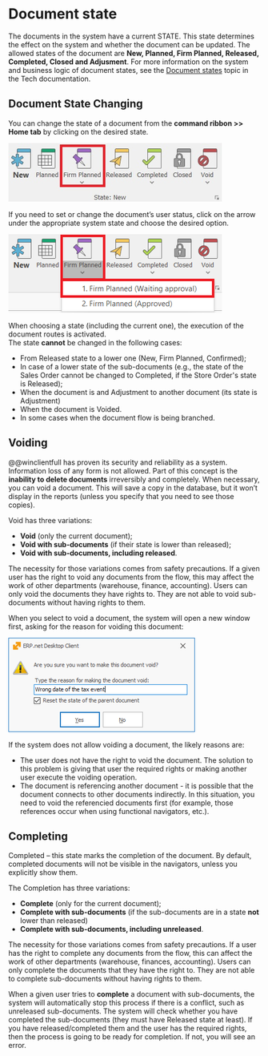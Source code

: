 # Document state
The documents in the system have a current STATE. This state determines the effect on the system and whether the document can be updated. The allowed states of the document are **New, Planned, Firm Planned, Released, Completed, Closed and Adjusment**. For more information on the system and business logic of document states, see the [Document states](xref:states) topic in the Tech documentation.


## Document State Changing

You can change the state of a document from the <b>command ribbon >> Home tab</b> by clicking on the desired state.
	
![Document State](pictures/document-state.png)
 
If you need to set or change the document’s user status, click on the arrow under the appropriate system state and choose the desired option.

![User status](pictures/user-status.png)

When choosing a state (including the current one), the execution of the document routes is activated.<br>
The state **cannot** be changed in the following cases:<br>
- From Released state to a lower one (New, Firm Planned, Confirmed);<br>
- In case of a lower state of the sub-documents (e.g., the state of the Sales Order cannot be changed to Completed, if the Store Order's state is Released);<br>
- When the document is and Adjustment to another document (its state is Adjustment) <br>
- When the document is Voided.
- In some cases when the document flow is being branched.

## Voiding

@@winclientfull has proven its security and reliability as a system. Information loss of any form is not allowed. Part of this concept is the <b>inability to delete documents</b> irreversibly and completely. When necessary, you can void a document. This will save a copy in the database, but it won’t display in the reports (unless you specify that you need to see those copies).

Void has three variations:
- **Void** (only the current document);
- **Void with sub-documents** (if their state is lower than released); 
- **Void with sub-documents, including released**. 

The necessity for those variations comes from safety precautions. If a given user has the right to void any documents from the flow, this may affect the work of other departments (warehouse, finance, accounting). Users can only void the documents they have rights to. They are not able to void sub-documents without having rights to them. 
	
When you select to void a document, the system will open a new window first, asking for the reason for voiding this document:

![Void](pictures/void.png)

If the system does not allow voiding a document, the likely reasons are: <br>
-	The user does not have the right to void the document. The solution to this problem is giving that user the required rights or making another user execute the voiding operation. <br>
-	The document is referencing another document - it is possible that the document connects to other documents indirectly. In this situation, you need to void the referencied documents first (for example, those references occur when using functional navigators, etc.). 

## Completing

Completed – this state marks the completion of the document. By default, completed documents will not be visible in the navigators, unless you explicitly show them.<br> 

The Completion has three variations:
- <b>Complete</b>  (only for the current document);
- <b>Complete with sub-documents</b>  (if the sub-documents are in a state <b>not</b> lower than released)
- <b>Complete with sub-documents, including unreleased</b>. 

The necessity for those variations comes from safety precautions. If a user has the right to complete any documents from the flow, this can affect the work of other departments (warehouse, finances, accounting). Users can only complete the documents that they have the right to. They are not able to complete sub-documents without having rights to them.<br>

When a given user tries to <b>complete</b> a document with sub-documents, the system will automatically stop this process if there is a conflict, such as unreleased sub-documents. The system will check whether you have completed the sub-documents (they must have Released state at least). If you have released/completed them and the user has the required rights, then the process is going to be ready for completion. If not, you will see an error.
